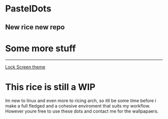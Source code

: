 # PastelDots
New rice new repo
---
# Some more stuff
---
[Lock Screen theme](https://github.com/MemestaVedas/luka-sddm)
# This rice is still a WIP
Im new to linux and even more to ricing arch, so itll be some time before i make a full fledged and a cohesive enviroment that suits my workflow.
However youre free to use these dots and contact me for the wallpapaers. 
